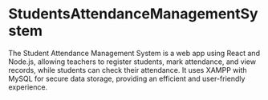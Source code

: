 # StudentsAttendanceManagementSystem
The Student Attendance Management System is a web app using React and Node.js, allowing teachers to register students, mark attendance, and view records, while students can check their attendance. It uses XAMPP with MySQL for secure data storage, providing an efficient and user-friendly experience.
